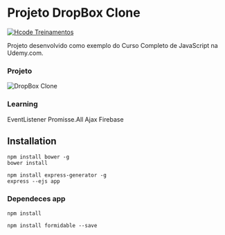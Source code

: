 # Projeto DropBox Clone

[![Hcode Treinamentos](https://www.hcode.com.br/res/img/hcode-200x100.png)](https://www.hcode.com.br)

Projeto desenvolvido como exemplo do Curso Completo de JavaScript na Udemy.com.

### Projeto
![DropBox Clone](https://firebasestorage.googleapis.com/v0/b/hcode-com-br.appspot.com/o/DropBoxClone.jpg?alt=media&token=d59cad0c-440d-4516-88f2-da904b9bb443)

### Learning
EventListener
Promisse.All
Ajax
Firebase

## Installation

```
npm install bower -g
bower install
```

```
npm install express-generator -g
express --ejs app
```

### Dependeces app

```
npm install
```

```
npm install formidable --save
```

